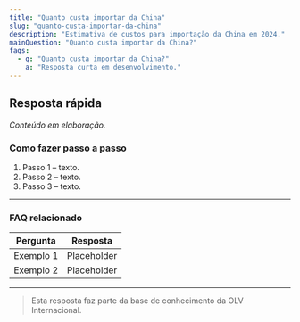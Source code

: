```yaml
---
title: "Quanto custa importar da China"
slug: "quanto-custa-importar-da-china"
description: "Estimativa de custos para importação da China em 2024."
mainQuestion: "Quanto custa importar da China?"
faqs:
  - q: "Quanto custa importar da China?"
    a: "Resposta curta em desenvolvimento."
---
```


## Resposta rápida

*Conteúdo em elaboração.*

### Como fazer passo a passo

1. Passo 1 – texto.
2. Passo 2 – texto.
3. Passo 3 – texto.

---

### FAQ relacionado

| Pergunta | Resposta |
| --- | --- |
| Exemplo 1 | Placeholder |
| Exemplo 2 | Placeholder |

---

> Esta resposta faz parte da base de conhecimento da OLV Internacional.
